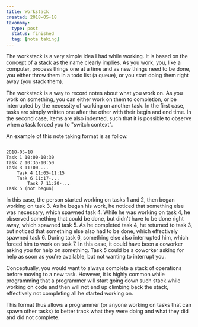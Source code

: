```yaml
---
title: Workstack
created: 2018-05-18
taxonomy:
  type: post
  status: finished
  tag: [note taking]
---
```


The workstack is a very simple idea I had while working. It is based on the concept of a [stack](https://en.wikipedia.org/wiki/Stack_(abstract_data_type)) as the name clearly implies. As you work, you, like a computer, process things one at a time and as new things need to be done, you either throw them in a todo list (a queue), or you start doing them right away (you stack them).

The workstack is a way to record notes about what you work on. As you work on something, you can either work on them to completion, or be interrupted by the necessity of working on another task. In the first case, tasks are simply written one after the other with their begin and end time. In the second case, items are also indented, such that it is possible to observe when a task forced you to "switch context".

An example of this note taking format is as follow.

<pre><code class="language-text line-numbers">
2018-05-18
Task 1 10:00-10:30
Task 2 10:35-10:50
Task 3 11:00-...
	Task 4 11:05-11:15
	Task 6 11:17-...
		Task 7 11:20-...
Task 5 (not begun)
</code></pre>

In this case, the person started working on tasks 1 and 2, then began working on task 3. As he began his work, he noticed that something else was necessary, which spawned task 4. While he was working on task 4, he observed something that could be done, but didn't have to be done right away, which spawned task 5. As he completed task 4, he returned to task 3, but noticed that something else also had to be done, which effectively spawned task 6. During task 6, something else also interrupted him, which forced him to work on task 7. In this case, it could have been a coworker asking you for help on something. Task 5 could be a coworker asking for help as soon as you're available, but not wanting to interrupt you.

Conceptually, you would want to always complete a stack of operations before moving to a new task. However, it is highly common while programming that a programmer will start going down such stack while working on code and then will not end up climbing back the stack, effectively not completing all he started working on.

This format thus allows a programmer (or anyone working on tasks that can spawn other tasks) to better track what they were doing and what they did and did not complete.
